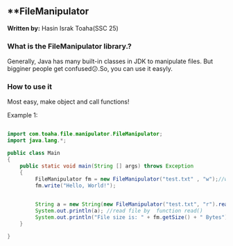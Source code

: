 ## **FileManipulator

**Written by:** Hasin Israk Toaha(SSC 25)

### **What is the FileManipulator library.?**
Generally, Java has many built-in classes in JDK to manipulate files. But bigginer people get confused😕.So, you can use it easyly. 

### **How to use it**
Most easy, make object and call functions!

Example 1:

```Java

import com.toaha.file.manipulator.FileManipulator;
import java.lang.*;

public class Main
{
    public static void main(String [] args) throws Exception
    {
         FileManipulator fm = new FileManipulator("test.txt" , "w");//write mode
         fm.write("Hello, World!");

         
         String a = new String(new FileManipulator("test.txt", "r").read());
         System.out.println(a); //read file by  function read()
         System.out.println("File size is: " + fm.getSize() + " Bytes");
    }

}
```
